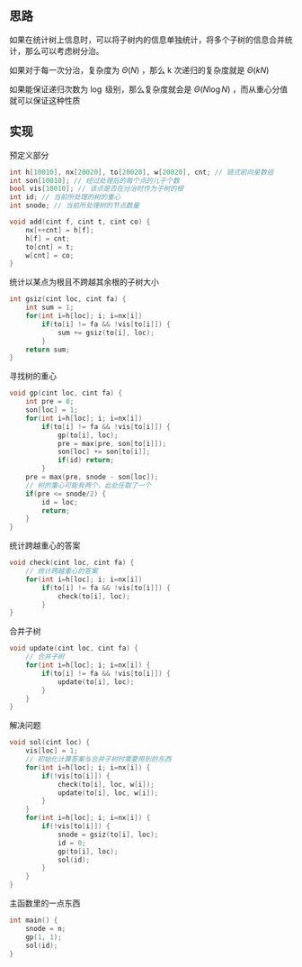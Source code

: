 ## 思路

如果在统计树上信息时，可以将子树内的信息单独统计，将多个子树的信息合并统计，那么可以考虑树分治。

如果对于每一次分治，复杂度为 $\Theta(N)$ ，那么 k 次递归的复杂度就是 $\Theta(kN)$

如果能保证递归次数为 $\log$ 级别，那么复杂度就会是 $\Theta(N\log N)$ ，而从重心分值就可以保证这种性质

## 实现

预定义部分

```cpp
int h[10010], nx[20020], to[20020], w[20020], cnt; // 链式前向星数组
int son[10010]; // 经过处理后的每个点的儿子个数
bool vis[10010]; // 该点是否在分治时作为子树的根
int id; // 当前所处理的树的重心
int snode; // 当前所处理树的节点数量

void add(cint f, cint t, cint co) {
    nx[++cnt] = h[f];
    h[f] = cnt;
    to[cnt] = t;
    w[cnt] = co;
}
```



统计以某点为根且不跨越其余根的子树大小

```cpp
int gsiz(cint loc, cint fa) {
    int sum = 1;
    for(int i=h[loc]; i; i=nx[i])
        if(to[i] != fa && !vis[to[i]]) {
            sum += gsiz(to[i], loc);
        }
    return sum;
}
```



寻找树的重心

```cpp
void gp(cint loc, cint fa) {
    int pre = 0;
    son[loc] = 1;
    for(int i=h[loc]; i; i=nx[i])
        if(to[i] != fa && !vis[to[i]]) {
            gp(to[i], loc);
            pre = max(pre, son[to[i]]);
            son[loc] += son[to[i]];
            if(id) return;
        }
    pre = max(pre, snode - son[loc]);
    // 树的重心可能有两个，此处任取了一个
    if(pre <= snode/2) {
        id = loc;
        return;
    }
}
```



统计跨越重心的答案

```cpp
void check(cint loc, cint fa) {
    // 统计跨越重心的答案
    for(int i=h[loc]; i; i=nx[i])
        if(to[i] != fa && !vis[to[i]]) {
            check(to[i], loc);
        }
}
```



合并子树

```cpp
void update(cint loc, cint fa) {
    // 合并子树
    for(int i=h[loc]; i; i=nx[i]) {
        if(to[i] != fa && !vis[to[i]]) {
            update(to[i], loc);
        }
    }
}
```



解决问题

```cpp
void sol(cint loc) {
    vis[loc] = 1;
    // 初始化计算答案与合并子树时需要用到的东西
    for(int i=h[loc]; i; i=nx[i]) {
        if(!vis[to[i]]) {
            check(to[i], loc, w[i]);
            update(to[i], loc, w[i]);
        }
    }
    for(int i=h[loc]; i; i=nx[i]) {
        if(!vis[to[i]]) {
            snode = gsiz(to[i], loc);
            id = 0;
            gp(to[i], loc);
            sol(id);
        }
    }
}
```



主函数里的一点东西

```cpp
int main() {
    snode = n;
    gp(1, 1);
    sol(id);
}
```

